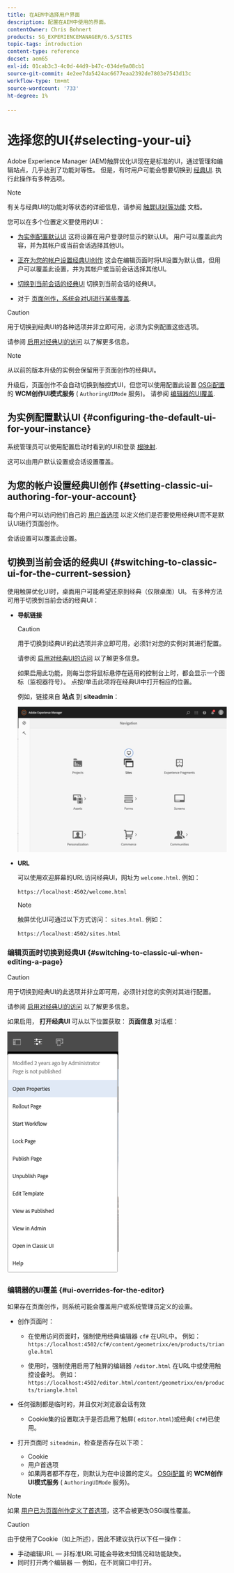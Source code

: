 ```yaml
---
title: 在AEM中选择用户界面
description: 配置在AEM中使用的界面。
contentOwner: Chris Bohnert
products: SG_EXPERIENCEMANAGER/6.5/SITES
topic-tags: introduction
content-type: reference
docset: aem65
exl-id: 01cab3c3-4c0d-44d9-b47c-034de9a08cb1
source-git-commit: 4e2ee7da5424ac6677eaa2392de7803e7543d13c
workflow-type: tm+mt
source-wordcount: '733'
ht-degree: 1%

---
```


# 选择您的UI{#selecting-your-ui}

Adobe Experience Manager (AEM)触屏优化UI现在是标准的UI，通过管理和编辑站点，几乎达到了功能对等性。 但是，有时用户可能会想要切换到 [经典UI](/help/sites-classic-ui-authoring/classicui.md). 执行此操作有多种选项。

>[!NOTE]
>
>有关与经典UI的功能对等状态的详细信息，请参阅 [触屏UI对等功能](/help/release-notes/touch-ui-features-status.md) 文档。

您可以在多个位置定义要使用的UI：

* [为实例配置默认UI](#configuring-the-default-ui-for-your-instance)
这将设置在用户登录时显示的默认UI。 用户可以覆盖此内容，并为其帐户或当前会话选择其他UI。

* [正在为您的帐户设置经典UI创作](/help/sites-authoring/select-ui.md#setting-classic-ui-authoring-for-your-account)
这会在编辑页面时将UI设置为默认值，但用户可以覆盖此设置，并为其帐户或当前会话选择其他UI。

* [切换到当前会话的经典UI](#switching-to-classic-ui-for-the-current-session)
切换到当前会话的经典UI。

* 对于 [页面创作，系统会对UI进行某些覆盖](#ui-overrides-for-the-editor).

>[!CAUTION]
>
>用于切换到经典UI的各种选项并非立即可用，必须为实例配置这些选项。
>
>请参阅 [启用对经典UI的访问](/help/sites-administering/enable-classic-ui.md) 以了解更多信息。

>[!NOTE]
>
>从以前的版本升级的实例会保留用于页面创作的经典UI。
>
>升级后，页面创作不会自动切换到触控式UI，但您可以使用配置此设置 [OSGi配置](/help/sites-deploying/configuring-osgi.md) 的 **WCM创作UI模式服务** ( `AuthoringUIMode` 服务)。 请参阅 [编辑器的UI覆盖](#ui-overrides-for-the-editor).

## 为实例配置默认UI {#configuring-the-default-ui-for-your-instance}

系统管理员可以使用配置启动时看到的UI和登录 [根映射](/help/sites-deploying/osgi-configuration-settings.md#daycqrootmapping).

这可以由用户默认设置或会话设置覆盖。

## 为您的帐户设置经典UI创作 {#setting-classic-ui-authoring-for-your-account}

每个用户可以访问他们自己的 [用户首选项](/help/sites-authoring/user-properties.md#userpreferences) 以定义他们是否要使用经典UI而不是默认UI进行页面创作。

会话设置可以覆盖此设置。

## 切换到当前会话的经典UI {#switching-to-classic-ui-for-the-current-session}

使用触屏优化UI时，桌面用户可能希望还原到经典（仅限桌面）UI。 有多种方法可用于切换到当前会话的经典UI：

* **导航链接**

  >[!CAUTION]
  >
  >用于切换到经典UI的此选项并非立即可用，必须针对您的实例对其进行配置。
  >
  >
  >请参阅 [启用对经典UI的访问](/help/sites-administering/enable-classic-ui.md) 以了解更多信息。

  如果启用此功能，则每当您将鼠标悬停在适用的控制台上时，都会显示一个图标（监视器符号）。 点按/单击此项将在经典UI中打开相应的位置。

  例如，链接来自 **站点** 到 **siteadmin**：

  ![syui-01](assets/syui-01.png)

* **URL**

  可以使用欢迎屏幕的URL访问经典UI，网址为 `welcome.html`. 例如：

  `https://localhost:4502/welcome.html`

  >[!NOTE]
  >
  >触屏优化UI可通过以下方式访问： `sites.html`. 例如：
  >
  >
  >`https://localhost:4502/sites.html`

### 编辑页面时切换到经典UI {#switching-to-classic-ui-when-editing-a-page}

>[!CAUTION]
>
>用于切换到经典UI的此选项并非立即可用，必须针对您的实例对其进行配置。
>
>请参阅 [启用对经典UI的访问](/help/sites-administering/enable-classic-ui.md) 以了解更多信息。

如果启用， **打开经典UI** 可从以下位置获取： **页面信息** 对话框：

![syui-02](assets/syui-02.png)

### 编辑器的UI覆盖 {#ui-overrides-for-the-editor}

如果存在页面创作，则系统可能会覆盖用户或系统管理员定义的设置。

* 创作页面时：

   * 在使用访问页面时，强制使用经典编辑器 `cf#` 在URL中。 例如：
     `https://localhost:4502/cf#/content/geometrixx/en/products/triangle.html`

   * 使用时，强制使用启用了触屏的编辑器 `/editor.html` 在URL中或使用触控设备时。 例如：
     `https://localhost:4502/editor.html/content/geometrixx/en/products/triangle.html`

* 任何强制都是临时的，并且仅对浏览器会话有效

   * Cookie集的设置取决于是否启用了触屏( `editor.html`)或经典( `cf#`)已使用。

* 打开页面时 `siteadmin`，检查是否存在以下项：

   * Cookie
   * 用户首选项
   * 如果两者都不存在，则默认为在中设置的定义。 [OSGi配置](/help/sites-deploying/configuring-osgi.md) 的 **WCM创作UI模式服务** ( `AuthoringUIMode` 服务)。

>[!NOTE]
>
>如果 [用户已为页面创作定义了首选项](#settingthedefaultauthoringuiforyouraccount)，这不会被更改OSGi属性覆盖。

>[!CAUTION]
>
>由于使用了Cookie（如上所述），因此不建议执行以下任一操作：
>
>* 手动编辑URL — 非标准URL可能会导致未知情况和功能缺失。
>* 同时打开两个编辑器 — 例如，在不同窗口中打开。
